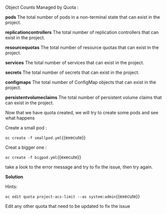 Object Counts Managed by Quota :

**pods** The total number of pods in a non-terminal state that can exist in the project.

**replicationcontrollers**  The total number of replication controllers that can exist in the project.

**resourcequotas**  The total number of resource quotas that can exist in the project.

**services**    The total number of services that can exist in the project.

**secrets**     The total number of secrets that can exist in the project.

**configmaps**  The total number of ConfigMap objects that can exist in the project.

**persistentvolumeclaims**  The total number of persistent volume claims that can exist in the project.


Now that we have quota created, we will try to create some pods and see what happens



Create a small pod :

`oc create -f smallpod.yml`{{execute}}



Creat a bigger one :

`oc create -f bigpod.yml`{{execute}}

take a look to the error message and try to fix the issue, then try again.


**Solution**


Hints:

`oc edit quota project-acs-limit --as system:admin`{{execute}}

Edit any other quota that need to be updated to fix the issue